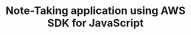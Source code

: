 ---
title: "Note-Taking application using AWS SDK for JavaScript"
description: "Serverless Note-Taking application demonstrating a Web Application built using Lambda, API Gateway, and DynamoDB deployed using CDK on LocalStack"
hide_feedback: true
hide_readingtime: true
type: applications
tags:
- serverless
---